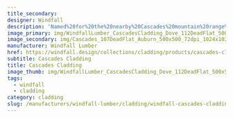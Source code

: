 ```yaml
---
title_secondary:
designer: Windfall
description: 'Named%20for%20the%20nearby%20Cascades%20mountain%20range%20and%20made%20from%20the%20Pacific%20Northwest%27s%20regional%20Red%20alder%2C%20Cascades%20Cladding%20is%20comprised%20of%20three%20thicknesses%20in%20a%20tongue%20and%20groove%20profile.%20With%20rounded%20edges%20and%20a%20silky%20smooth%20face%2C%20the%20cladding%20is%20available%20in%2010%20translucent%20colors%20which%20allow%20the%20natural%20features%20to%20shine%20through.%20%A0Two%20low-VOC%20finishes%20are%20offered-%20satin%20which%20enlivens%20the%20wood%20and%20dead%20flat%20which%20protects%20the%20wood%20with%20near%20invisibility.%20%A0%20Designed%20with%20tongue%20and%20groove%20edges%20for%20easy%20installation%20with%20standard%20tools%20and%20techniques.%20Dimensions%207/16%22%2C%205/8%22%20and%203/4%22%20thick%20x%203-1/2%22%20wide%20in%20random%20lengths%20of%202%27-6%27.'
image_primary: img/WindfallLumber_CascadesCladding_Dove_112DeadFlat_500x500_72dpi_246cfe1b-7ff7-4484-8206-08df6f41494d.jpg
image_secondary: img/Cascades_107DeadFlat_Auburn_500x500_72dpi_1024x1024.jpg
manufacturer: Windfall Lumber
href: https://windfall.design/collections/cladding/products/cascades-cladding
subtitle: Cascades Cladding
title: Cascades Cladding
image_thumb: img/WindfallLumber_CascadesCladding_Dove_112DeadFlat_500x500_72dpi_246cfe1b-7ff7-4484-8206-08df6f41494d_large.jpg
tags:
  - windfall
  - cladding
category: cladding
slug: /manufacturers/windfall-lumber/cladding/windfall-cascades-cladding
---
```

